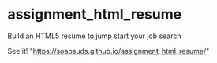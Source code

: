 # assignment_html_resume
Build an HTML5 resume to jump start your job search

See it! "https://soapsuds.github.io/assignment_html_resume/"
